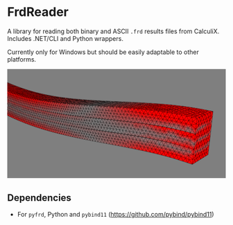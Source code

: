 # FrdReader
A library for reading both binary and ASCII `.frd` results files from CalculiX.
Includes .NET/CLI and Python wrappers.

Currently only for Windows but should be easily adaptable to other platforms.

![Results of a laminated beam.](img/frd_reader_01.png)

## Dependencies
- For `pyfrd`, Python and `pybind11` (https://github.com/pybind/pybind11)
